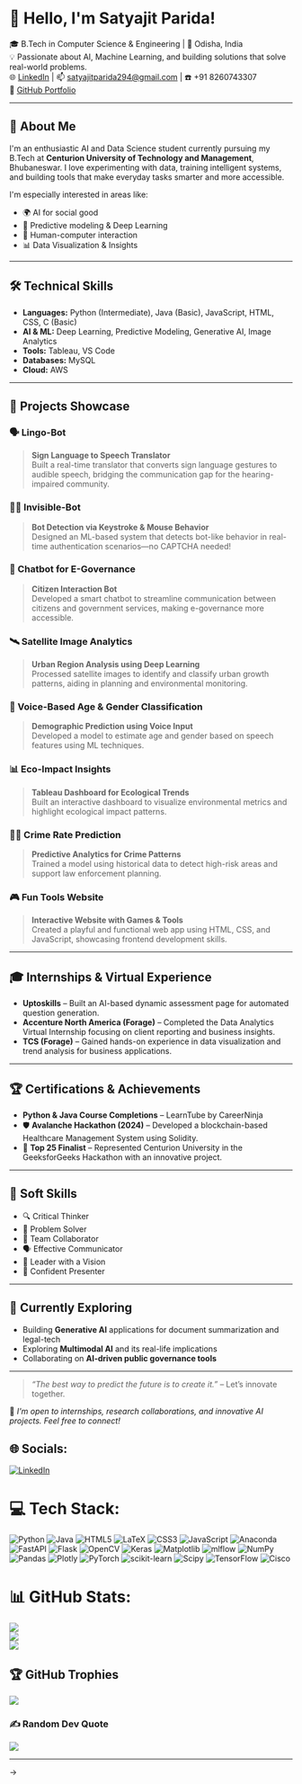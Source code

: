# 👋 Hello, I'm Satyajit Parida!

🎓 B.Tech in Computer Science & Engineering | 📍 Odisha, India  
💡 Passionate about AI, Machine Learning, and building solutions that solve real-world problems.  
🌐 [LinkedIn](https://www.linkedin.com/in/satyajit-parida-48a34230a/) | 📫 satyajitparida294@gmail.com | ☎️ +91 8260743307  
🔗 [GitHub Portfolio](https://github.com/sat1828)

---

## 🚀 About Me

I'm an enthusiastic AI and Data Science student currently pursuing my B.Tech at **Centurion University of Technology and Management**, Bhubaneswar. I love experimenting with data, training intelligent systems, and building tools that make everyday tasks smarter and more accessible.

I'm especially interested in areas like:
- 🌍 AI for social good
- 🧠 Predictive modeling & Deep Learning
- 🤖 Human-computer interaction
- 📊 Data Visualization & Insights

---

## 🛠️ Technical Skills

- **Languages:** Python (Intermediate), Java (Basic), JavaScript, HTML, CSS, C (Basic)
- **AI & ML:** Deep Learning, Predictive Modeling, Generative AI, Image Analytics
- **Tools:** Tableau, VS Code
- **Databases:** MySQL
- **Cloud:** AWS

---

## 💼 Projects Showcase

### 🗣️ Lingo-Bot
> **Sign Language to Speech Translator**  
Built a real-time translator that converts sign language gestures to audible speech, bridging the communication gap for the hearing-impaired community.

### 👨‍💻 Invisible-Bot
> **Bot Detection via Keystroke & Mouse Behavior**  
Designed an ML-based system that detects bot-like behavior in real-time authentication scenarios—no CAPTCHA needed!

### 🧾 Chatbot for E-Governance
> **Citizen Interaction Bot**  
Developed a smart chatbot to streamline communication between citizens and government services, making e-governance more accessible.

### 🛰️ Satellite Image Analytics
> **Urban Region Analysis using Deep Learning**  
Processed satellite images to identify and classify urban growth patterns, aiding in planning and environmental monitoring.

### 🧠 Voice-Based Age & Gender Classification
> **Demographic Prediction using Voice Input**  
Developed a model to estimate age and gender based on speech features using ML techniques.

### 📊 Eco-Impact Insights
> **Tableau Dashboard for Ecological Trends**  
Built an interactive dashboard to visualize environmental metrics and highlight ecological impact patterns.

### 🕵️‍♂️ Crime Rate Prediction
> **Predictive Analytics for Crime Patterns**  
Trained a model using historical data to detect high-risk areas and support law enforcement planning.

### 🎮 Fun Tools Website
> **Interactive Website with Games & Tools**  
Created a playful and functional web app using HTML, CSS, and JavaScript, showcasing frontend development skills.

---

## 🎓 Internships & Virtual Experience

- **Uptoskills** – Built an AI-based dynamic assessment page for automated question generation.
- **Accenture North America (Forage)** – Completed the Data Analytics Virtual Internship focusing on client reporting and business insights.
- **TCS (Forage)** – Gained hands-on experience in data visualization and trend analysis for business applications.

---

## 🏆 Certifications & Achievements

- **Python & Java Course Completions** – LearnTube by CareerNinja
- 🛡️ **Avalanche Hackathon (2024)** – Developed a blockchain-based Healthcare Management System using Solidity.
- 🥇 **Top 25 Finalist** – Represented Centurion University in the GeeksforGeeks Hackathon with an innovative project.

---

## 💬 Soft Skills

- 🔍 Critical Thinker
- 🧠 Problem Solver
- 👥 Team Collaborator
- 🗣️ Effective Communicator
- 🎯 Leader with a Vision
- 🎤 Confident Presenter

---

## 📌 Currently Exploring

- Building **Generative AI** applications for document summarization and legal-tech
- Exploring **Multimodal AI** and its real-life implications
- Collaborating on **AI-driven public governance tools**

---

> _“The best way to predict the future is to create it.”_ – Let’s innovate together.

🌱 *I'm open to internships, research collaborations, and innovative AI projects. Feel free to connect!*


## 🌐 Socials:
[![LinkedIn](https://img.shields.io/badge/LinkedIn-%230077B5.svg?logo=linkedin&logoColor=white)](https://linkedin.com/in/https://www.linkedin.com/in/satyajit-parida-48a34230a/overlay/about-this-profile/?lipi=urn%3Ali%3Apage%3Ad_flagship3_profile_view_base%3B64%2BWeTAlQoermxZXL9LFwA%3D%3D) 

# 💻 Tech Stack:
![Python](https://img.shields.io/badge/python-3670A0?style=for-the-badge&logo=python&logoColor=ffdd54) ![Java](https://img.shields.io/badge/java-%23ED8B00.svg?style=for-the-badge&logo=openjdk&logoColor=white) ![HTML5](https://img.shields.io/badge/html5-%23E34F26.svg?style=for-the-badge&logo=html5&logoColor=white) ![LaTeX](https://img.shields.io/badge/latex-%23008080.svg?style=for-the-badge&logo=latex&logoColor=white) ![CSS3](https://img.shields.io/badge/css3-%231572B6.svg?style=for-the-badge&logo=css3&logoColor=white) ![JavaScript](https://img.shields.io/badge/javascript-%23323330.svg?style=for-the-badge&logo=javascript&logoColor=%23F7DF1E) ![Anaconda](https://img.shields.io/badge/Anaconda-%2344A833.svg?style=for-the-badge&logo=anaconda&logoColor=white) ![FastAPI](https://img.shields.io/badge/FastAPI-005571?style=for-the-badge&logo=fastapi) ![Flask](https://img.shields.io/badge/flask-%23000.svg?style=for-the-badge&logo=flask&logoColor=white) ![OpenCV](https://img.shields.io/badge/opencv-%23white.svg?style=for-the-badge&logo=opencv&logoColor=white) ![Keras](https://img.shields.io/badge/Keras-%23D00000.svg?style=for-the-badge&logo=Keras&logoColor=white) ![Matplotlib](https://img.shields.io/badge/Matplotlib-%23ffffff.svg?style=for-the-badge&logo=Matplotlib&logoColor=black) ![mlflow](https://img.shields.io/badge/mlflow-%23d9ead3.svg?style=for-the-badge&logo=numpy&logoColor=blue) ![NumPy](https://img.shields.io/badge/numpy-%23013243.svg?style=for-the-badge&logo=numpy&logoColor=white) ![Pandas](https://img.shields.io/badge/pandas-%23150458.svg?style=for-the-badge&logo=pandas&logoColor=white) ![Plotly](https://img.shields.io/badge/Plotly-%233F4F75.svg?style=for-the-badge&logo=plotly&logoColor=white) ![PyTorch](https://img.shields.io/badge/PyTorch-%23EE4C2C.svg?style=for-the-badge&logo=PyTorch&logoColor=white) ![scikit-learn](https://img.shields.io/badge/scikit--learn-%23F7931E.svg?style=for-the-badge&logo=scikit-learn&logoColor=white) ![Scipy](https://img.shields.io/badge/SciPy-%230C55A5.svg?style=for-the-badge&logo=scipy&logoColor=%white) ![TensorFlow](https://img.shields.io/badge/TensorFlow-%23FF6F00.svg?style=for-the-badge&logo=TensorFlow&logoColor=white) ![Cisco](https://img.shields.io/badge/cisco-%23049fd9.svg?style=for-the-badge&logo=cisco&logoColor=black)
# 📊 GitHub Stats:
![](https://github-readme-stats.vercel.app/api?username=sat1828&theme=dark&hide_border=false&include_all_commits=true&count_private=true)<br/>
![](https://nirzak-streak-stats.vercel.app/?user=sat1828&theme=dark&hide_border=false)<br/>
![](https://github-readme-stats.vercel.app/api/top-langs/?username=sat1828&theme=dark&hide_border=false&include_all_commits=true&count_private=true&layout=compact)

## 🏆 GitHub Trophies
![](https://github-profile-trophy.vercel.app/?username=sat1828&theme=radical&no-frame=false&no-bg=true&margin-w=4)

### ✍️ Random Dev Quote
![](https://quotes-github-readme.vercel.app/api?type=horizontal&theme=radical)


---
->

